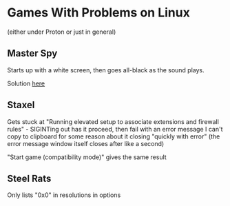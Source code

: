 # Games With Problems on Linux

(either under Proton or just in general)

## Master Spy

Starts up with a white screen, then goes all-black as the sound plays.

Solution [here](https://steamcommunity.com/app/331190/discussions/0/527273452882288937/?ctp=3)

## Staxel

Gets stuck at "Running elevated setup to associate extensions and firewall rules" - SIGINTing out has it proceed, then fail with an error message I can't copy to clipboard for some reason about it closing "quickly with error" (the error message window itself closes after like a second)

"Start game (compatibility mode)" gives the same result

## Steel Rats

Only lists "0x0" in resolutions in options
